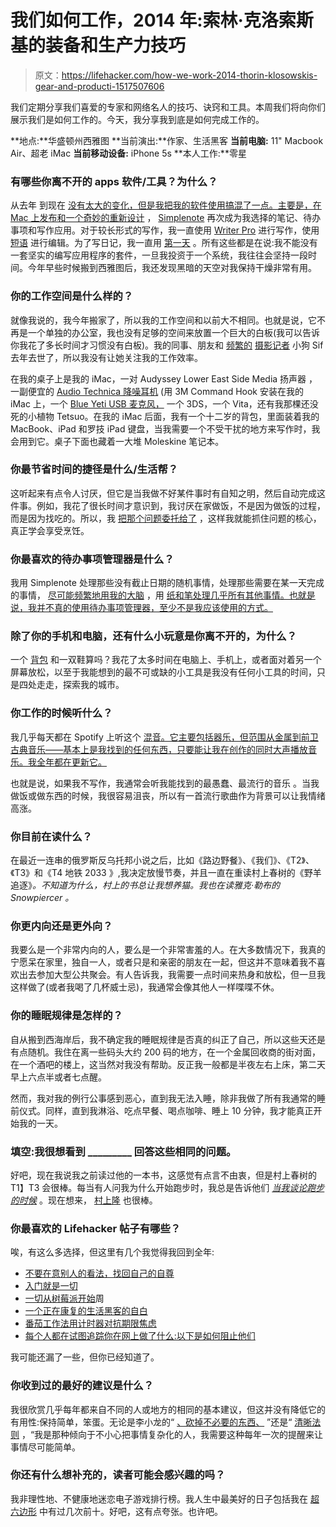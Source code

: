 # 我们如何工作，2014 年:索林·克洛索斯基的装备和生产力技巧

> 原文：<https://lifehacker.com/how-we-work-2014-thorin-klosowskis-gear-and-producti-1517507606>

我们定期分享我们喜爱的专家和网络名人的技巧、诀窍和工具。本周我们将向你们展示我们是如何工作的。今天，我分享我到底是如何完成工作的。



**地点:**华盛顿州西雅图
**当前演出:**作家、生活黑客
**当前电脑:** 11" Macbook Air、超老 iMac
**当前移动设备:** iPhone 5s
**本人工作:**零星

### 有哪些你离不开的 apps 软件/工具？为什么？

从去年 到现在 [没有太大的变化，但是我把我的软件使用搞混了一点。主要是，在](https://lifehacker.com/how-we-work-thorin-klosowskis-favorite-gear-and-produc-5983391) [Mac 上发布和一个奇妙的重新设计](http://lifehacker.com/simplenote-brings-excellent-synchronized-plaintext-note-1344650241) ， [Simplenote](http://simplenote.com/) 再次成为我选择的笔记、待办事项和写作应用。对于较长形式的写作，我一直使用 [Writer Pro](http://writer.pro/) 进行写作，使用 [短语](https://itunes.apple.com/us/app/phraseology/id484666152?mt=8) 进行编辑。为了写日记，我一直用 [第一天](http://dayoneapp.com/) 。所有这些都是在说:我不能没有一套坚实的编写应用程序的套件，一旦我投资于一个系统，我往往会坚持一段时间。今年早些时候搬到西雅图后，我还发现黑暗的天空对我保持干燥非常有用。

### 你的工作空间是什么样的？

就像我说的，我今年搬家了，所以我的工作空间和以前大不相同。也就是说，它不再是一个单独的办公室，我也没有足够的空间来放置一个巨大的白板(我可以告诉你我花了多长时间才习惯没有白板)。我的同事、朋友和 [频繁的](http://www.youtube.com/watch?feature=player_embedded&v=xu26Hs6-jkE#t=3) [摄影记者](http://youtu.be/eSjFsc_L5SY?t=1m3s) 小狗 Sif 去年去世了，所以我没有让她关注我的工作效率。

在我的桌子上是我的 iMac，一对 Audyssey Lower East Side Media 扬声器 ，一副便宜的 [Audio Technica 降噪耳机](http://www.audio-technica.com/cms/headphones/bbf632b4c1048404/index.html) (用 3M Command Hook 安装在我的 iMac 上，一个 [Blue Yeti USB 麦克风，](http://bluemic.com/yeti/) 一个 3DS，一个 Vita，还有我那棵还没死的小植物 Tetsuo。在我的 iMac 后面，我有一个十二岁的背包，里面装着我的 MacBook、iPad 和罗技 iPad 键盘，当我需要一个不受干扰的地方来写作时，我会用到它。桌子下面也藏着一大堆 Moleskine 笔记本。

### 你最节省时间的捷径是什么/生活帮？

这听起来有点令人讨厌，但它是当我做不好某件事时有自知之明，然后自动完成这件事。例如，我花了很长时间才意识到，我讨厌在家做饭，不是因为做饭的过程，而是因为找吃的。所以，我 [把那个问题委托给了](https://lifehacker.com/how-i-learned-to-like-cooking-by-outsourcing-the-worst-1506962363) ，这样我就能抓住问题的核心，真正学会享受烹饪。

### 你最喜欢的待办事项管理器是什么？

我用 Simplenote 处理那些没有截止日期的随机事情，处理那些需要在某一天完成的事情， [尽可能频繁地用我的大脑](https://lifehacker.com/how-turning-my-to-dos-into-a-story-boosted-my-memory-an-5897418) ，用 [纸和笔处理几乎所有其他事情。也就是说，我并不真的使用待办事项管理器，至少不是我应该使用的方式。](http://lifehacker.com/three-ways-ive-simplified-my-life-using-pen-and-paper-i-5955721)

### 除了你的手机和电脑，还有什么小玩意是你离不开的，为什么？

一个 [背包](http://topodesigns.com/collection/rover-pack/) 和一双鞋算吗？我花了太多时间在电脑上、手机上，或者面对着另一个屏幕放松，以至于我能想到的最不可或缺的小工具是我没有任何小工具的时间，只是四处走走，探索我的城市。

### 你工作的时候听什么？

我几乎每天都在 Spotify 上听这个 [混音。它主要包括器乐，但范围从金属到前卫古典音乐——基本上是我找到的任何东西，只要能让我在创作的同时大声播放音乐。我全年都在更新它。](http://open.spotify.com/user/goodkingthor/playlist/5fLSfBPlZYXvYv4DQHtNGm)

也就是说，如果我不写作，我通常会听我能找到的最愚蠢、最流行的音乐 。当我做饭或做东西的时候，我很容易沮丧，所以有一首流行歌曲作为背景可以让我情绪高涨。

### 你目前在读什么？

在最近一连串的俄罗斯反乌托邦小说之后，比如《路边野餐》、《我们》、《T2》、《T3》和《T4 地铁 2033 》,我决定放慢节奏，并且一直在重读村上春树的《野羊追逐》*。不知道为什么，村上的书总让我想养猫。我也在读雅克·勒布的 *Snowpiercer* 。*

### 你更内向还是更外向？

我要么是一个非常内向的人，要么是一个非常害羞的人。在大多数情况下，我真的宁愿呆在家里，独自一人，或者只是和亲密的朋友在一起，但这并不意味着我不喜欢出去参加大型公共聚会。有人告诉我，我需要一点时间来热身和放松，但一旦我这样做了(或者我喝了几杯威士忌)，我通常会像其他人一样喋喋不休。

### 你的睡眠规律是怎样的？

自从搬到西海岸后，我不确定我的睡眠规律是否真的纠正了自己，所以这些天还是有点随机。我住在离一些码头大约 200 码的地方，在一个金属回收商的街对面，在一个酒吧的楼上，这当然对我没有帮助。反正我一般都是半夜左右上床，第二天早上六点半或者七点醒。

然而，我对我的例行公事感到恶心，直到我无法入睡，除非我做了所有我通常的睡前仪式。同样，直到我淋浴、吃点早餐、喝点咖啡、睡上 10 分钟，我才能真正开始我的一天。

### 填空:我很想看到 _________ 回答这些相同的问题。

好吧，现在我说我之前读过他的一本书，这感觉有点言不由衷，但是村上春树的T1】T3 会很棒。每当有人问我为什么开始跑步时，我总是告诉他们 [*当我谈论跑步的时候*](http://en.wikipedia.org/wiki/What_I_Talk_About_When_I_Talk_About_Running) 。现在想来， [村上隆](http://en.wikipedia.org/wiki/Takashi_Murakami) 也很棒。

### 你最喜欢的 Lifehacker 帖子有哪些？

唉，有这么多选择，但这里有几个我觉得我回到全年:

*   [不要在意别人的看法，找回自己的自尊](http://lifehacker.com/stop-caring-about-what-others-think-and-get-back-your-1493922746)
*   [入门就是一切](http://lifehacker.com/getting-started-is-everything-5892576)
*   [一切从树莓派开始](http://lifehacker.com/a-beginners-guide-to-diying-with-the-raspberry-pi-5976912)周
*   [一个正在康复的生活黑客的自白](http://lifehacker.com/confessions-of-a-recovering-lifehacker-5912815)
*   [番茄工作法用计时器对抗期限焦虑](http://lifehacker.com/the-pomodoro-technique-fights-deadline-anxiety-with-a-t-30951587)
*   [每个人都在试图追踪你在网上做了什么:以下是如何阻止他们](http://lifehacker.com/everyones-trying-to-track-what-you-do-on-the-web-heres-5887140)

我可能还漏了一些，但你已经知道了。

### 你收到过的最好的建议是什么？

我很欣赏几乎每年都来自不同的人或地方的相同的基本建议，但这并没有降低它的有用性:保持简单，笨蛋。无论是李小龙的“ [、砍掉不必要的东西、](https://lifehacker.com/bruce-lees-best-productivity-tricks-1511023470) ”还是“ [清晰法则](http://lifehacker.com/applying-unix-philosophy-to-personal-productivity-349646) ，“我是那种倾向于不小心把事情复杂化的人，我需要这种每年一次的提醒来让事情尽可能简单。

### 你还有什么想补充的，读者可能会感兴趣的吗？

我非理性地、不健康地迷恋电子游戏排行榜。我人生中最美好的日子包括我在 [超六边形](http://superhexagon.com/) 中有过几次前十。好吧，这有点夸张。也许吧。